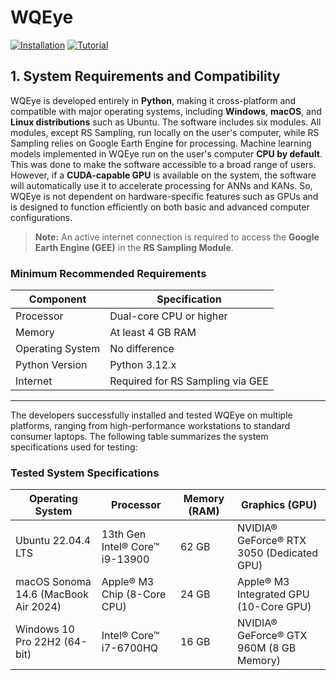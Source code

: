 # WQEye

[![Installation](https://img.shields.io/badge/Installation-PDF%20Guide-green)](docs/Installation.pdf)
[![Tutorial](https://img.shields.io/badge/Step--by--Step%20Tutorial-PDF%20Guide-blue)](docs/Step-by-Step.pdf)

## 1. System Requirements and Compatibility

WQEye is developed entirely in **Python**, making it cross-platform and compatible with major operating systems, including **Windows**, **macOS**, and **Linux distributions** such as Ubuntu. 
The software includes six modules. All modules, except RS Sampling, run locally on the user's computer, while RS Sampling relies on Google Earth Engine for processing. Machine learning models implemented in WQEye run on the user's computer **CPU by default**. This was done to make the software accessible to a broad range of users. However, if a **CUDA-capable GPU** is available on the system, the software will automatically use it to accelerate processing for ANNs and KANs. So, WQEye is not dependent on hardware-specific features such as GPUs and is designed to function efficiently on both basic and advanced computer configurations.

> **Note:** An active internet connection is required to access the **Google Earth Engine (GEE)** in the **RS Sampling Module**.

### Minimum Recommended Requirements

| Component       | Specification            |
|-----------------|--------------------------|
| Processor       | Dual-core CPU or higher   |
| Memory          | At least 4 GB RAM         |
| Operating System| No difference             |
| Python Version  | Python 3.12.x             |
| Internet        | Required for RS Sampling via GEE |

---

The developers successfully installed and tested WQEye on multiple platforms, ranging from high-performance workstations to standard consumer laptops. The following table summarizes the system specifications used for testing:

### Tested System Specifications

| Operating System                       | Processor                            | Memory (RAM) | Graphics (GPU)                          |
|----------------------------------------|--------------------------------------|---------------|------------------------------------------|
| Ubuntu 22.04.4 LTS                     | 13th Gen Intel® Core™ i9-13900       | 62 GB         | NVIDIA® GeForce® RTX 3050 (Dedicated GPU) |
| macOS Sonoma 14.6 (MacBook Air 2024)   | Apple® M3 Chip (8-Core CPU)          | 24 GB         | Apple® M3 Integrated GPU (10-Core GPU)  |
| Windows 10 Pro 22H2 (64-bit)           | Intel® Core™ i7-6700HQ               | 16 GB         | NVIDIA® GeForce® GTX 960M (8 GB Memory) |

